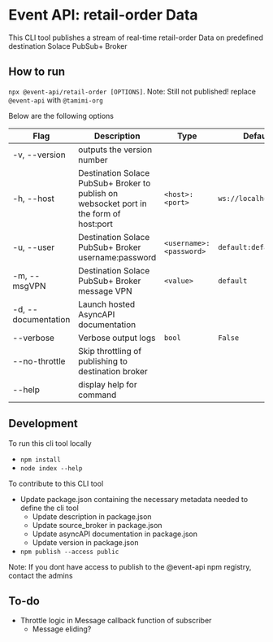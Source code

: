 # Event API: retail-order Data

This CLI tool publishes a stream of real-time retail-order Data on predefined destination Solace PubSub+ Broker

## How to run

`npx @event-api/retail-order [OPTIONS]`. Note: Still not published! replace `@event-api` with `@tamimi-org`

Below are the following options

| Flag                | Description                                                                             | Type                     | Default               |
| ------------------- | --------------------------------------------------------------------------------------- | ------------------------ | --------------------- |
| -v, --version       | outputs the version number                                                              |                          |                       |
| -h, --host          | Destination Solace PubSub+ Broker to publish on websocket port in the form of host:port | `<host>:<port>`          | `ws://localhost:8008` |
| -u, --user          | Destination Solace PubSub+ Broker username:password                                     | `<username>:<password> ` | `default:default`     |
| -m, --msgVPN        | Destination Solace PubSub+ Broker message VPN                                           | `<value>`                | `default`             |
| -d, --documentation | Launch hosted AsyncAPI documentation                                                    |                          |                       |
| --verbose           | Verbose output logs                                                                     | `bool`                   | `False`               |
| --no-throttle       | Skip throttling of publishing to destination broker                                     |                          |                       |
| --help              | display help for command                                                                |                          |                       |

## Development

To run this cli tool locally
- `npm install`
- `node index --help`

To contribute to this CLI tool

- Update package.json containing the necessary metadata needed to define the cli tool
  - Update description in package.json
  - Update source_broker in package.json
  - Update asyncAPI documentation in package.json
  - Update version in package.json
- `npm publish --access public`

Note: If you dont have access to publish to the @event-api npm registry, contact the admins

## To-do

- Throttle logic in Message callback function of subscriber
  - Message eliding?
